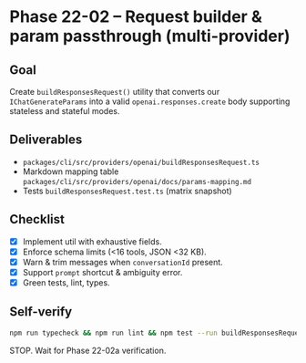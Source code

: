 # Phase 22-02 – Request builder & param passthrough (multi-provider)

## Goal

Create `buildResponsesRequest()` utility that converts our `IChatGenerateParams` into a valid `openai.responses.create` body supporting stateless and stateful modes.

## Deliverables

- `packages/cli/src/providers/openai/buildResponsesRequest.ts`
- Markdown mapping table `packages/cli/src/providers/openai/docs/params-mapping.md`
- Tests `buildResponsesRequest.test.ts` (matrix snapshot)

## Checklist

- [x] Implement util with exhaustive fields.
- [x] Enforce schema limits (<16 tools, JSON <32 KB).
- [x] Warn & trim messages when `conversationId` present.
- [x] Support `prompt` shortcut & ambiguity error.
- [x] Green tests, lint, types.

## Self-verify

```bash
npm run typecheck && npm run lint && npm test --run buildResponsesRequest
```

STOP. Wait for Phase 22-02a verification.

